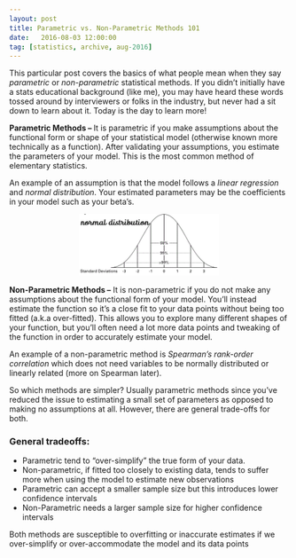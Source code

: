 ```yaml
---
layout: post
title: Parametric vs. Non-Parametric Methods 101
date:   2016-08-03 12:00:00
tag: [statistics, archive, aug-2016]
---
```


<p>This particular post covers the basics of what people mean when they say <i>parametric </i> or <i>non-parametric</i> statistical methods. If you didn’t initially have a stats educational background (like me), you may have heard these words tossed around by interviewers or folks in the industry, but never had a sit down to learn about it. Today is the day to learn more! </p>

<p><b>Parametric Methods – </b>It is parametric if you make assumptions about the functional form or shape of your statistical model (otherwise known more technically as a function). After validating your assumptions, you estimate the parameters of your model. This is the most common method of elementary statistics. </p>

<p>An example of an assumption is that the model follows a <i>linear regression</i> and <i>normal distribution</i>. Your estimated parameters may be the coefficients in your model such as your beta’s. </p>
<div align="center"><img src="/images/postimages/ncurve.jpg" height="50%" width ="50%"></div>

<p><b>Non-Parametric Methods –</b> It is non-parametric if you do not make any assumptions about the functional form of your model. You’ll instead estimate the function so it’s a close fit to your data points without being too fitted (a.k.a over-fitted). This allows you to explore many different shapes of your function, but you’ll often need a lot more data points and tweaking of the function in order to accurately estimate your model. </p>

<p>An example of a non-parametric method is <i>Spearman’s rank-order correlation</i> which does not need variables to be normally distributed or linearly related (more on Spearman later). </p>

<p>So which methods are simpler? Usually parametric methods since you’ve reduced the issue to estimating a small set of parameters as opposed to making no assumptions at all. However, there are general trade-offs for both.</p>

<h3>General tradeoffs:</h3>

<ul>
<li>Parametric tend to “over-simplify” the true form of your data. </li>
<li>Non-parametric, if fitted too closely to existing data, tends to suffer more when using the model to estimate new observations </li>

<li>Parametric can accept a smaller sample size but this introduces lower confidence intervals </li>
<li>Non-Parametric needs a larger sample size for higher confidence intervals</li>
</ul>

Both methods are susceptible to overfitting or inaccurate estimates if we over-simplify or over-accommodate the model and its data points

